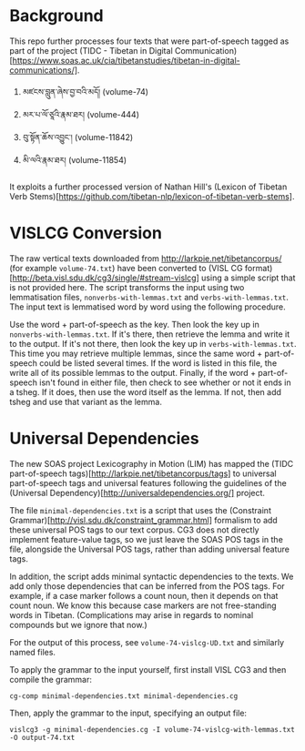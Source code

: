 # Background

This repo further processes four texts that were part-of-speech
tagged as part of the project
(TIDC - Tibetan in Digital Communication)[https://www.soas.ac.uk/cia/tibetanstudies/tibetan-in-digital-communications/].

1. མཛངས་བླུན་ཞེས་བྱ་བའི་མདོ། (volume-74)
2. མར་པ་ལོ་ཙཱའི་རྣམ་ཐར། (volume-444)
3. བུ་སྟོན་ཆོས་འབྱུང་། (volume-11842)
4. མི་ལའི་རྣམ་ཐར། (volume-11854)

It exploits a further processed version of Nathan Hill's
(Lexicon of Tibetan Verb Stems)[https://github.com/tibetan-nlp/lexicon-of-tibetan-verb-stems].

# VISLCG Conversion

The raw vertical texts downloaded from http://larkpie.net/tibetancorpus/ (for example `volume-74.txt`)
have been converted to (VISL CG format)[http://beta.visl.sdu.dk/cg3/single/#stream-vislcg] using a simple
script that is not provided here. The script transforms the input using two lemmatisation files,
`nonverbs-with-lemmas.txt` and `verbs-with-lemmas.txt`. The input text is lemmatised word by word using
the following procedure.

Use the word + part-of-speech as the key. Then look the key up in `nonverbs-with-lemmas.txt`. If it's there,
then retrieve the lemma and write it to the output. If it's not there, then look the key up in
`verbs-with-lemmas.txt`. This time you may retrieve multiple lemmas, since the same word + part-of-speech
could be listed several times. If the word is listed in this file, the write all of its possible lemmas
to the output. Finally, if the word + part-of-speech isn't found in either file, then check to see whether
or not it ends in a tsheg. If it does, then use the word itself as the lemma. If not, then add tsheg and
use that variant as the lemma.

# Universal Dependencies

The new SOAS project Lexicography in Motion (LIM) has mapped the
(TIDC part-of-speech tags)[http://larkpie.net/tibetancorpus/tags] to 
universal part-of-speech tags and universal features following the guidelines of the 
(Universal Dependency)[http://universaldependencies.org/] project.

The file `minimal-dependencies.txt` is a script that uses the
(Constraint Grammar)[http://visl.sdu.dk/constraint_grammar.html] formalism to add these
universal POS tags to our text corpus. CG3 does not directly implement feature-value tags, 
so we just leave the SOAS POS tags in the file, alongside the Universal POS tags,
rather than adding universal feature tags.

In addition, the script adds minimal syntactic dependencies to the texts. 
We add only those dependencies that can be inferred from the
POS tags. For example, if a case marker follows a count noun, then it depends on that count
noun. We know this because case markers are not free-standing words in Tibetan. (Complications may arise
in regards to nominal compounds but we ignore that now.)

For the output of this process, see `volume-74-vislcg-UD.txt` and similarly named files.

To apply the grammar to the input yourself, first install VISL CG3 and then compile the grammar:

`cg-comp minimal-dependencies.txt minimal-dependencies.cg`

Then, apply the grammar to the input, specifying an output file:

`vislcg3 -g minimal-dependencies.cg -I volume-74-vislcg-with-lemmas.txt -O output-74.txt`
